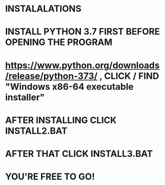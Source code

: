 # INSTALALATIONS
# INSTALL PYTHON 3.7 FIRST BEFORE OPENING THE PROGRAM
# https://www.python.org/downloads/release/python-373/ , CLICK / FIND "Windows x86-64 executable installer"
# AFTER INSTALLING CLICK INSTALL2.BAT
# AFTER THAT CLICK INSTALL3.BAT
# YOU'RE FREE TO GO!
